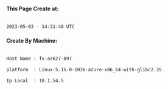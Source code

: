 
   
#### This Page Create at:

```bash

2023-05-03 - 14:31:48 UTC

```

#### Create By Machine:

```bash

Host Name : fv-az627-897

platform  : Linux-5.15.0-1036-azure-x86_64-with-glibc2.35

Ip Local  : 10.1.54.5

```

